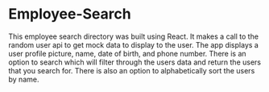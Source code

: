 # Employee-Search
This employee search directory was built using React. It makes a call to the random user api to get mock data to display to the user. The app displays a user profile picture, name, date of birth, and phone number. There is an option to search which will filter through the users data and return the users that you search for. There is also an option to alphabetically sort the users by name.